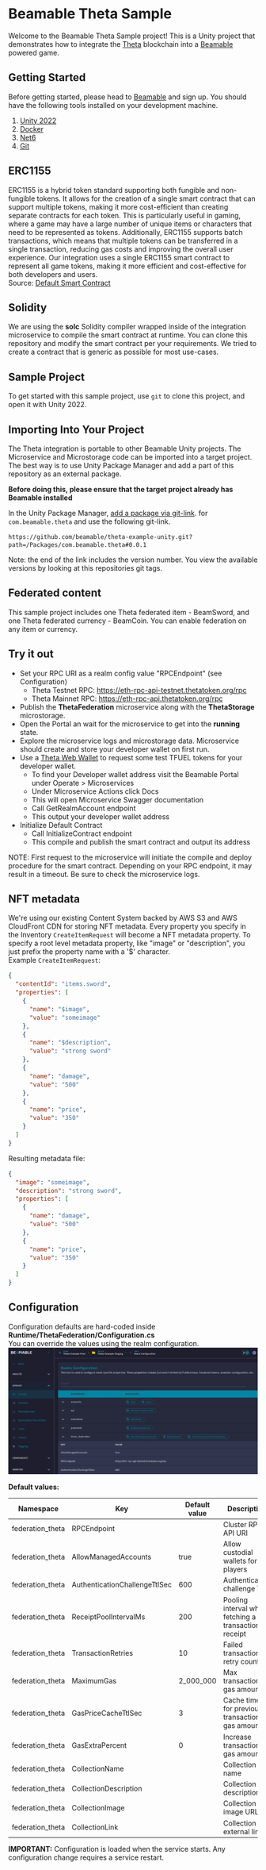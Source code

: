 # Beamable Theta Sample

Welcome to the Beamable Theta Sample project! This is a Unity project that demonstrates how
to integrate the [Theta](https://theta.technology/) blockchain into a [Beamable](https://beamable.com/)
powered game.

## Getting Started

Before getting started, please head to [Beamable](https://beamable.com/) and sign up.
You should have the following tools installed on your development machine.

1. [Unity 2022](https://unity.com/download)
2. [Docker](https://www.docker.com/products/docker-desktop/)
3. [Net6](https://dotnet.microsoft.com/en-us/download/dotnet/6.0)
4. [Git](https://git-scm.com/downloads)


## ERC1155
ERC1155 is a hybrid token standard supporting both fungible and non-fungible tokens. It allows for the creation
of a single smart contract that can support multiple tokens, making it more cost-efficient than creating separate
contracts for each token. This is particularly useful in gaming, where a game may have a large number of 
unique items or characters that need to be represented as tokens. Additionally, ERC1155 supports batch 
transactions, which means that multiple tokens can be transferred in a single transaction, reducing gas costs 
and improving the overall user experience. Our integration uses a single ERC1155 smart contract to represent 
all game tokens, making it more efficient and cost-effective for both developers and users.  
Source: [Default Smart Contract](https://github.com/beamable/theta-example-unity/blob/main/Packages/com.beamable.theta/Runtime/ThetaFederation/Solidity/Contracts/GameToken.sol)  

## Solidity
We are using the **solc** Solidity compiler wrapped inside of the integration microservice to compile the smart contract
at runtime. You can clone this repository and modify the smart contract per your requirements. We tried to create a contract
that is generic as possible for most use-cases.

## Sample Project
To get started with this sample project, use `git` to clone this project, and open it
with Unity 2022.

## Importing Into Your Project
The Theta integration is portable to other Beamable Unity projects. The Microservice and
Microstorage code can be imported into a target project. The best way is to use Unity Package Manager
and add a part of this repository as an external package.

**Before doing this, please ensure that the target project already has Beamable installed**

In the Unity Package Manager, [add a package via git-link](https://docs.unity3d.com/Manual/upm-ui-giturl.html).
for `com.beamable.theta` and use the following git-link.
```shell
https://github.com/beamable/theta-example-unity.git?path=/Packages/com.beamable.theta#0.0.1
```

Note: the end of the link includes the version number. You view the available versions by looking
at this repositories git tags.

## Federated content
This sample project includes one Theta federated item - BeamSword, and one Theta federated currency - BeamCoin.
You can enable federation on any item or currency.

## Try it out
* Set your RPC URI as a realm config value "RPCEndpoint" (see Configuration)
  * Theta Testnet RPC: https://eth-rpc-api-testnet.thetatoken.org/rpc
  * Theta Mainnet RPC: https://eth-rpc-api.thetatoken.org/rpc
* Publish the **ThetaFederation** microservice along with the **ThetaStorage** microstorage.
* Open the Portal an wait for the microservice to get into the **running** state.
* Explore the microservice logs and microstorage data. Microservice should create and store your developer wallet on first run.
* Use a [Theta Web Wallet](https://wallet.thetatoken.org/) to request some test TFUEL tokens for your developer wallet.
  * To find your Developer wallet address visit the Beamable Portal under Operate > Microservices
  * Under Microservice Actions click Docs
  * This will open Microservice Swagger documentation
  * Call GetRealmAccount endpoint
  * This output your developer wallet address
* Initialize Default Contract
  * Call InitializeContract endpoint
  * This compile and publish the smart contract and output its address

NOTE: First request to the microservice will initiate the compile and deploy procedure for the smart contract. Depending on your RPC endpoint, it may result in a timeout. Be sure to check the microservice logs.

## NFT metadata
We're using our existing Content System backed by AWS S3 and AWS CloudFront CDN for storing NFT metadata. Every property you specify in the Inventory `CreateItemRequest` will become a NFT metadata property.
To specify a root level metadata property, like "image" or "description", you just prefix the property name with a '$' character.  
Example `CreateItemRequest`:
```json
{
  "contentId": "items.sword",
  "properties": [
    {
      "name": "$image",
      "value": "someimage"
    },
    {
      "name": "$description",
      "value": "strong sword"
    },
    {
      "name": "damage",
      "value": "500"
    },
    {
      "name": "price",
      "value": "350"
    }
  ]
}
```
Resulting metadata file:
```json
{
  "image": "someimage",
  "description": "strong sword",
  "properties": [
    {
      "name": "damage",
      "value": "500"
    },
    {
      "name": "price",
      "value": "350"
    }
  ]
}
```

## Configuration
Configuration defaults are hard-coded inside **Runtime/ThetaFederation/Configuration.cs**  
You can override the values using the realm configuration.  
![Realm Configuration Example](Screenshots/realm-config.png)

**Default values:**

| **Namespace**      | **Key**                       | **Default value** | **Description**                                        |
|--------------------|-------------------------------|-------------------|--------------------------------------------------------|
| federation_theta   | RPCEndpoint                   |                   | Cluster RPC API URI                                    |
| federation_theta   | AllowManagedAccounts          | true              | Allow custodial wallets for players                    |
| federation_theta   | AuthenticationChallengeTtlSec | 600               | Authentication challenge TTL                           |
| federation_theta   | ReceiptPoolIntervalMs         | 200               | Pooling interval when fetching a transaction receipt   |
| federation_theta   | TransactionRetries            | 10                | Failed transaction retry count                         |
| federation_theta   | MaximumGas                    | 2_000_000         | Max transaction gas amount                             |
| federation_theta   | GasPriceCacheTtlSec           | 3                 | Cache time for previous transaction gas amount         |
| federation_theta   | GasExtraPercent               | 0                 | Increase transaction gas amount                        |
| federation_theta   | CollectionName                |                   | Collection name                                        |
| federation_theta   | CollectionDescription         |                   | Collection description                                 |
| federation_theta   | CollectionImage               |                   | Collection image URL                                   |
| federation_theta   | CollectionLink                |                   | Collection external link                               |

**IMPORTANT:** Configuration is loaded when the service starts. Any configuration change requires a service restart.